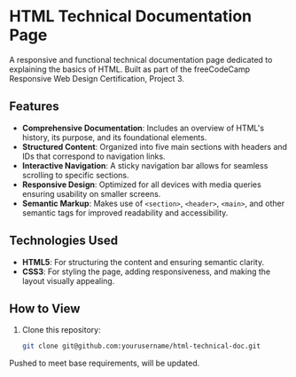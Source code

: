 # HTML Technical Documentation Page  
A responsive and functional technical documentation page dedicated to explaining the basics of HTML. Built as part of the freeCodeCamp Responsive Web Design Certification, Project 3.

## Features
- **Comprehensive Documentation**: Includes an overview of HTML's history, its purpose, and its foundational elements.
- **Structured Content**: Organized into five main sections with headers and IDs that correspond to navigation links.
- **Interactive Navigation**: A sticky navigation bar allows for seamless scrolling to specific sections.
- **Responsive Design**: Optimized for all devices with media queries ensuring usability on smaller screens.
- **Semantic Markup**: Makes use of `<section>`, `<header>`, `<main>`, and other semantic tags for improved readability and accessibility.

## Technologies Used
- **HTML5**: For structuring the content and ensuring semantic clarity.
- **CSS3**: For styling the page, adding responsiveness, and making the layout visually appealing.

## How to View
1. Clone this repository:
   ```bash
   git clone git@github.com:yourusername/html-technical-doc.git

Pushed to meet base requirements, will be updated.
